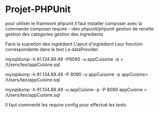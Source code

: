 # Projet-PHPUnit

pour utiliser le framwork phpunit il faut installer composer avec la commande
composer require --dev phpunit/phpunit
gestion de recette
gestion des categories
gestion des ingredients






Faire la supretion des ingrédient
L'ajout d'ingrédient
Leur fonction correspondante dans le test
Le dataProvider


mysqldump -h 91.134.89.49 -P8090 -u appCuissine -p > /Users/teo/appCuisine.sql


mysqldump -h 91.134.89.49 -P 8090 -u appCuissine -p appCuisine> /Users/teo/appCuisine.sql



mysqldump -h 91.134.89.49 -u appCuisine -p -P 8090 appCuisine > /Users/teo/appCuisine.sql


Il faut commenté les require config pour effectué les tests
